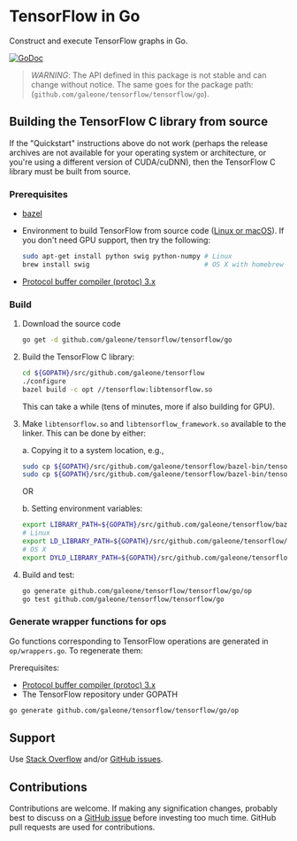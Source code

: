 # TensorFlow in Go

Construct and execute TensorFlow graphs in Go.

[![GoDoc](https://godoc.org/github.com/galeone/tensorflow/tensorflow/go?status.svg)](https://godoc.org/github.com/galeone/tensorflow/tensorflow/go)

> *WARNING*: The API defined in this package is not stable and can change
> without notice. The same goes for the package path:
> (`github.com/galeone/tensorflow/tensorflow/go`).

## Building the TensorFlow C library from source

If the "Quickstart" instructions above do not work (perhaps the release archives
are not available for your operating system or architecture, or you're using a
different version of CUDA/cuDNN), then the TensorFlow C library must be built
from source.

### Prerequisites

-   [bazel](https://www.bazel.build/versions/master/docs/install.html)
-   Environment to build TensorFlow from source code
    ([Linux or macOS](https://www.tensorflow.org/install/source)). If you don't
    need GPU support, then try the following:

    ```sh
    sudo apt-get install python swig python-numpy # Linux
    brew install swig                             # OS X with homebrew
    ```
- [Protocol buffer compiler (protoc) 3.x](https://github.com/google/protobuf/releases/)

### Build

1.  Download the source code

    ```sh
    go get -d github.com/galeone/tensorflow/tensorflow/go
    ```

2.  Build the TensorFlow C library:

    ```sh
    cd ${GOPATH}/src/github.com/galeone/tensorflow
    ./configure
    bazel build -c opt //tensorflow:libtensorflow.so
    ```

    This can take a while (tens of minutes, more if also building for GPU).

3.  Make `libtensorflow.so` and `libtensorflow_framework.so` available to the
    linker. This can be done by either:

    a. Copying it to a system location, e.g.,

    ```sh
    sudo cp ${GOPATH}/src/github.com/galeone/tensorflow/bazel-bin/tensorflow/libtensorflow.so /usr/local/lib
    sudo cp ${GOPATH}/src/github.com/galeone/tensorflow/bazel-bin/tensorflow/libtensorflow_framework.so /usr/local/lib
    ```

    OR

    b. Setting environment variables:

    ```sh
    export LIBRARY_PATH=${GOPATH}/src/github.com/galeone/tensorflow/bazel-bin/tensorflow
    # Linux
    export LD_LIBRARY_PATH=${GOPATH}/src/github.com/galeone/tensorflow/bazel-bin/tensorflow
    # OS X
    export DYLD_LIBRARY_PATH=${GOPATH}/src/github.com/galeone/tensorflow/bazel-bin/tensorflow
    ```

4.  Build and test:

    ```sh
    go generate github.com/galeone/tensorflow/tensorflow/go/op
    go test github.com/galeone/tensorflow/tensorflow/go
    ```

### Generate wrapper functions for ops

Go functions corresponding to TensorFlow operations are generated in `op/wrappers.go`. To regenerate them:

Prerequisites:
- [Protocol buffer compiler (protoc) 3.x](https://github.com/google/protobuf/releases/)
- The TensorFlow repository under GOPATH

```sh
go generate github.com/galeone/tensorflow/tensorflow/go/op
```

## Support

Use [Stack Overflow](http://stackoverflow.com/questions/tagged/tensorflow)
and/or [GitHub issues](https://github.com/galeone/tensorflow/issues).

## Contributions

Contributions are welcome. If making any signification changes, probably best to
discuss on a [GitHub issue](https://github.com/galeone/tensorflow/issues)
before investing too much time. GitHub pull requests are used for contributions.
